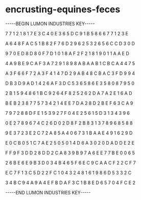 # encrusting-equines-feces

-----BEGIN LUMON INDUSTRIES KEY-----

7 7 1 2 1 8 1 7 E 3 C 4 0 E 3 6 5 D C 9 1 B 5 8 6 6 7 7 1 2 3 E

A 6 4 8 F A C 5 1 B 8 2 F 7 6 D 2 9 6 2 5 3 2 6 5 6 C C D 3 0 D

9 7 0 E D 8 D 8 0 F 7 D 1 0 1 8 A F 2 F 2 1 8 1 9 0 1 1 A A E D

4 A 9 B E 9 C A F 3 A 7 2 9 1 8 9 8 A B A A B 1 C B C A 4 4 7 5

A 3 F 6 6 F 7 2 A 3 F 4 1 4 7 D 2 9 A B 4 8 C B A C 3 F D 9 9 4

D B 3 D 9 A D 1 4 2 6 A F 3 D C 5 3 6 5 8 6 E 3 5 8 0 8 7 9 5 0

2 B 1 5 9 4 8 6 1 B C 9 2 6 4 F 8 2 5 2 6 2 D A 7 A 2 E 1 6 A D

B E B 2 3 8 7 7 5 7 3 4 2 1 4 E E 7 D A 2 8 D 2 B E F 6 3 C A 9

7 9 7 2 8 8 D F E 1 5 3 9 2 7 F 0 4 E 2 5 6 1 5 D 3 1 3 4 3 9 6

0 E 2 7 8 9 6 7 4 C 2 6 D 0 2 D 8 F 2 B 8 3 1 3 7 8 9 6 8 5 8 8

9 E 3 7 2 3 E 2 C 7 2 A 8 5 A 4 0 6 7 3 1 B A A E 4 9 1 6 2 9 D

E 0 C B 0 5 1 C 7 A E 2 5 0 5 0 1 4 D 6 A 3 0 2 0 D A D D E 2 E

F F 9 F 3 D D 2 8 D D 2 C A 8 3 9 B 9 7 A 6 E E 7 7 B E 0 0 6 5

2 6 B E 6 E 9 B 3 D 0 3 4 B 4 6 5 F 6 E C 9 C A A C F 2 2 C F 7

E C 7 F 1 3 C 5 D 2 2 F C 1 0 4 3 2 4 8 1 6 1 9 8 6 D 5 3 3 2 C

3 4 B C 9 4 A 9 A 4 E F B D A F 3 C 1 B 8 E D 6 5 7 0 4 F C E 2

-----END LUMON INDUSTRIES KEY-----
